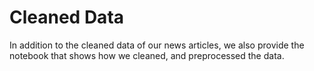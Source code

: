 # Cleaned Data

In addition to the cleaned data of our news articles, we also provide the notebook that shows how we cleaned, and preprocessed the data.